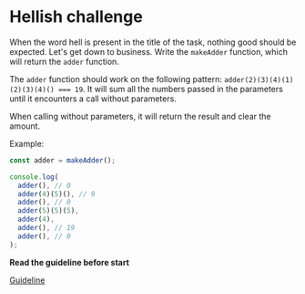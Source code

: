 # Hellish challenge

When the word hell is present in the title of the task, nothing good should be expected.
Let's get down to business. Write the `makeAdder` function, which will return the `adder` function.

The `adder` function should work on the following pattern: `adder(2)(3)(4)(1)(2)(3)(4)() === 19`. It will sum all the numbers passed in the parameters until it encounters a call without parameters.

When calling without parameters, it will return the result and clear the amount.

Example:
```js
const adder = makeAdder();

console.log(
  adder(), // 0
  adder(4)(5)(), // 9
  adder(), // 0
  adder(5)(5)(5),
  adder(4),
  adder(), // 19
  adder(), // 0
);
```

**Read the guideline before start**

[Guideline](https://github.com/mate-academy/js_task-guideline/blob/master/README.md)
